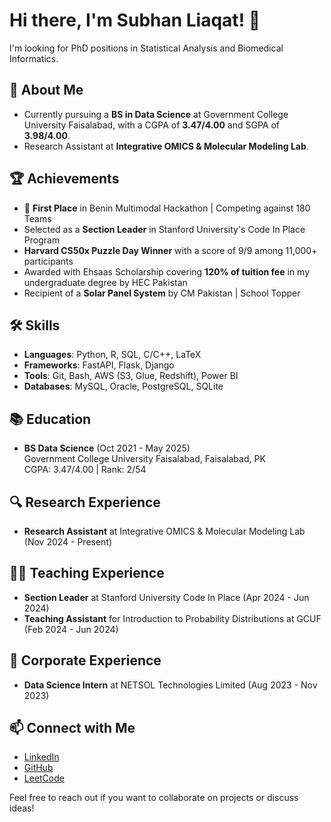 # Hi there, I'm Subhan Liaqat! 👋

I'm looking for PhD positions in Statistical Analysis and Biomedical Informatics.

## 🌱 About Me
- Currently pursuing a **BS in Data Science** at Government College University Faisalabad, with a CGPA of **3.47/4.00** and SGPA of **3.98/4.00**.
- Research Assistant at **Integrative OMICS & Molecular Modeling Lab**.

## 🏆 Achievements
- 🥇 **First Place** in Benin Multimodal Hackathon | Competing against 180 Teams
- Selected as a **Section Leader** in Stanford University's Code In Place Program
- **Harvard CS50x Puzzle Day Winner** with a score of 9/9 among 11,000+ participants
- Awarded with Ehsaas Scholarship covering **120% of tuition fee** in my undergraduate degree by HEC Pakistan
- Recipient of a **Solar Panel System** by CM Pakistan | School Topper

## 🛠️ Skills
- **Languages**: Python, R, SQL, C/C++, LaTeX
- **Frameworks**: FastAPI, Flask, Django
- **Tools**: Git, Bash, AWS (S3, Glue, Redshift), Power BI
- **Databases**: MySQL, Oracle, PostgreSQL, SQLite

## 📚 Education
- **BS Data Science** (Oct 2021 - May 2025)  
  Government College University Faisalabad, Faisalabad, PK  
  CGPA: 3.47/4.00 | Rank: 2/54

## 🔍 Research Experience
- **Research Assistant** at Integrative OMICS & Molecular Modeling Lab (Nov 2024 - Present)
 
## 🧑‍🏫 Teaching Experience
- **Section Leader** at Stanford University Code In Place (Apr 2024 - Jun 2024)
- **Teaching Assistant** for Introduction to Probability Distributions at GCUF (Feb 2024 - Jun 2024)
 
## 💼 Corporate Experience
- **Data Science Intern** at NETSOL Technologies Limited (Aug 2023 - Nov 2023)

## 📫 Connect with Me
- [LinkedIn](https://www.linkedin.com/in/subhan-liaqat)
- [GitHub](https://github.com/subhan-liaqat)
- [LeetCode](https://leetcode.com/subhanliaqat)

Feel free to reach out if you want to collaborate on projects or discuss ideas!
